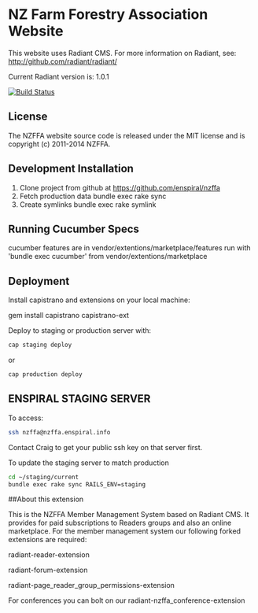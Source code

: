 # NZ Farm Forestry Association Website

This website uses Radiant CMS. For more information on Radiant, see:
http://github.com/radiant/radiant/

Current Radiant version is: 1.0.1

[![Build Status](https://secure.travis-ci.org/enspiral/nzffa.png?branch=master)](http://travis-ci.org/enspiral/nzffa)

## License

The NZFFA website source code is released under the MIT license and is copyright (c) 2011-2014 NZFFA.

## Development Installation

1. Clone project from github at https://github.com/enspiral/nzffa
3. Fetch production data
     bundle exec rake sync
4. Create symlinks
     bundle exec rake symlink

## Running Cucumber Specs

cucumber features are in vendor/extentions/marketplace/features
run with 'bundle exec cucumber' from vendor/extentions/marketplace

## Deployment

Install capistrano and extensions on your local machine:

  gem install capistrano capistrano-ext

Deploy to staging or production server with:

```bash
cap staging deploy
```

or

```bash
cap production deploy
```


## ENSPIRAL STAGING SERVER

To access:

```bash
ssh nzffa@nzffa.enspiral.info
```

Contact Craig to get your public ssh key on that server first.

To update the staging server to match production

```bash
cd ~/staging/current
bundle exec rake sync RAILS_ENV=staging
```
##About this extension

This is the NZFFA Member Management System based on Radiant CMS. It provides for paid subscriptions to Readers groups and also an online marketplace. For the member management system our following forked extensions are required:

radiant-reader-extension

radiant-forum-extension

radiant-page_reader_group_permissions-extension

For conferences you can bolt on our radiant-nzffa_conference-extension
